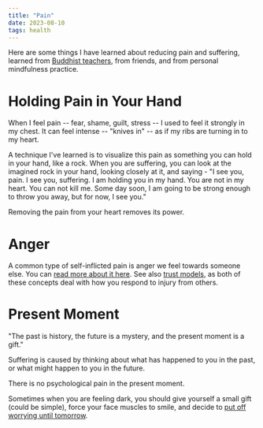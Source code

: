 ```yaml
---
title: "Pain"
date: 2023-08-10
tags: health
---
```


<p>Here are some things I have learned about reducing pain
and suffering, learned from
<a href="/buddhism.html">Buddhist teachers</a>,
from friends, and from personal mindfulness practice.

</p><h1>Holding Pain in Your Hand</h1>

<p>When I feel pain -- fear, shame, guilt, stress -- I used to feel it
strongly in my chest. It can feel intense -- "knives in" -- as if my
ribs are turning in to my heart.

</p><p>A technique I've learned is to visualize this pain as something
you can hold in your hand, like a rock. When you are suffering,
you can look at the imagined rock in your hand, looking closely
at it, and saying - "I see you, pain. I see you, suffering.
I am holding you in my hand. You are not in my heart. You can
not kill me. Some day soon, I am going to be strong enough to throw
you away, but for now, I see you."

</p><p>Removing the pain from your heart removes its power.  
  
</p><h1>Anger</h1>

<p>A common type of self-inflicted pain is anger we feel towards
someone else. You can <a href="/anger.html">read more about it here</a>.
See also
<a href="/trust.html">trust models</a>, as both of these 
concepts deal with how you respond to injury from others.

</p><h1>Present Moment</h1>

<p>"The past is history, the future is a mystery, and the present
moment is a gift."

</p><p>Suffering is caused by thinking about what has happened to you in
the past, or what might happen to you in the future.

</p><p>There is no psychological pain in the present moment.

</p><p>Sometimes when you are feeling dark, you should give yourself a
small gift (could be simple), force your face muscles to smile, and
decide to
<a href="https://en.wikipedia.org/wiki/Worry_doll">put off worrying
until tomorrow</a>.

</p></td>
